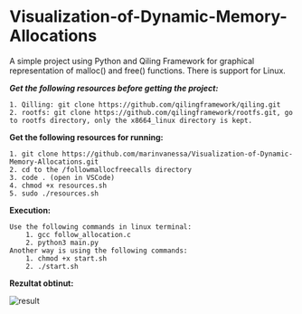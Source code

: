 # Visualization-of-Dynamic-Memory-Allocations
A simple project using Python and Qiling Framework for graphical representation of malloc() and free() functions. There is support for Linux.


***Get the following resources before getting the project:***

    1. Qilling: git clone https://github.com/qilingframework/qiling.git
    2. rootfs: git clone https://github.com/qilingframework/rootfs.git, go to rootfs directory, only the x8664_linux directory is kept.
    
**Get the following resources for running:**

    1. git clone https://github.com/marinvanessa/Visualization-of-Dynamic-Memory-Allocations.git
    2. cd to the /followmallocfreecalls directory
    3. code . (open in VSCode)
    4. chmod +x resources.sh
    5. sudo ./resources.sh


**Execution:**

    Use the following commands in linux terminal:
        1. gcc follow_allocation.c
        2. python3 main.py
    Another way is using the following commands:
        1. chmod +x start.sh
        2. ./start.sh


**Rezultat obtinut:**

![result](Visualization-of-Dynamic-Memory-Allocations/VisualizationOfDynamicMemoryAllocations/result/ "Result")

